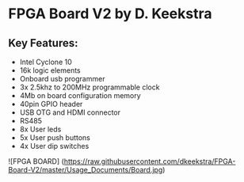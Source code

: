 # FPGA Board V2 by D. Keekstra
## Key Features:
* Intel Cyclone 10 
* 16k logic elements
* Onboard usb programmer
* 3x 2.5khz to 200MHz programmable clock
* 4Mb on board configuration memory
* 40pin GPIO header
* USB OTG and HDMI connector
* RS485
* 8x User leds
* 5x User push buttons
* 4x User dip switches

![FPGA BOARD] (https://raw.githubusercontent.com/dkeekstra/FPGA-Board-V2/master/Usage_Documents/Board.jpg)

